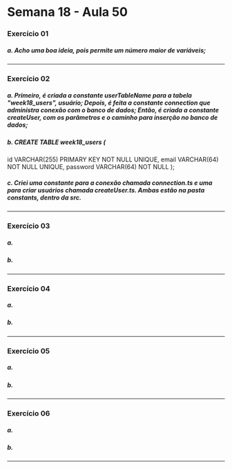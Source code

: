 # Semana 18 - Aula 50

### Exercício 01

##### a. Acho uma boa ideia, pois permite um número maior de variáveis;
***

### Exercício 02

##### a. Primeiro, é criada a constante userTableName para a tabela "week18_users", usuário; Depois, é feita a constante connection que administra conexão com o banco de dados; Então, é criada a constante createUser, com os parâmetros e o caminho para inserção no banco de dados;
##### b. CREATE TABLE week18_users (
id VARCHAR(255) PRIMARY KEY NOT NULL UNIQUE,
email VARCHAR(64) NOT NULL UNIQUE,
password VARCHAR(64) NOT NULL
);
##### c. Criei uma constante para a conexão chamada connection.ts e uma para criar usuários chamada createUser.ts. Ambas estão na pasta constants, dentro da src.
***

### Exercício 03

##### a.
##### b.
***

### Exercício 04

##### a.
##### b.
***

### Exercício 05

##### a.
##### b.
***

### Exercício 06

##### a.
##### b.
***